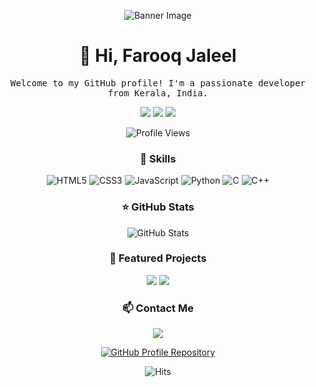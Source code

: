 <!-- Header -->
<p align="center">
  <img src="https://i.ibb.co/9NN2c7H/1616687683131.jpg"  alt="Banner Image">
</p>

<h1 align="center">👋 Hi, Farooq Jaleel</h1>

<p align="center">
  <samp>
    Welcome to my GitHub profile! I'm a passionate developer from Kerala, India.<br>
  </samp>
</p>

<!-- Social Links -->
<p align="center">
  <a href="https://github.com/farooqjaleel"><img src="https://img.shields.io/badge/GitHub-farooqjaleel-blue"></a>
  <a href="https://www.linkedin.com/in/farooq-j-868b37121/"><img src="https://img.shields.io/badge/LinkedIn-farooq-j-blue"></a>
  <a href="https://twitter.com/jinn911/"><img src="https://img.shields.io/badge/Twitter-@jinn911-blue"></a>
</p>

<!-- GitHub Visitor Counter -->
<p align="center">
  <img src="https://komarev.com/ghpvc/?username=farooqjaleel&color=blue" alt="Profile Views">
</p>

<!-- Skills -->
<h3 align="center">🚀 Skills</h3>
<p align="center">
  <img src="https://img.shields.io/badge/HTML5-E34F26?logo=html5&logoColor=white" alt="HTML5">
  <img src="https://img.shields.io/badge/CSS3-1572B6?logo=css3&logoColor=white" alt="CSS3">
  <img src="https://img.shields.io/badge/JavaScript-F7DF1E?logo=javascript&logoColor=black" alt="JavaScript">
  <img src="https://img.shields.io/badge/Python-3776AB?logo=python&logoColor=white" alt="Python">
  <img src="https://img.shields.io/badge/C-00599C?logo=c&logoColor=white" alt="C">
  <img src="https://img.shields.io/badge/C++-00599C?logo=c%2B%2B&logoColor=white" alt="C++">
</p>

<!-- GitHub Stats (with live data) -->
<h3 align="center">⭐ GitHub Stats</h3>
<p align="center">
  <img src="https://github-readme-stats.vercel.app/api?username=farooqjaleel &show_icons=true&theme=dracula&count_private=true&include_all_commits=true" alt="GitHub Stats">
</p>

<!-- Projects -->
<h3 align="center">🌟 Featured Projects</h3>
<p align="center">
  <a href="https://github.com/farooqjaleel/BhashaSahayak.git"><img src="https://img.shields.io/badge/Project%201-Description-brightgreen"></a>
  <a href="https://github.com/farooqjaleel/KTU_OS_LAB.git"><img src="https://img.shields.io/badge/Project%202-Description-brightgreen"></a>
  
</p>

<!-- Contact Me -->
<h3 align="center">📫 Contact Me</h3>
<p align="center">
  <a href="mailto:farooq9n@gmail.com"><img src="https://img.shields.io/badge/Email-farooq9n@gmail.com-orange"></a>
</p>

<!-- GitHub Profile Repository Link -->
<p align="center">
  <a href="https://github.com/farooqjaleel/farooqjaleel"><img src="https://img.shields.io/badge/GitHub%20Profile%20Repository-farooqjaleel%2Ffarooqjaleel-green" alt="GitHub Profile Repository"></a>
</p>

<!-- GitHub ReadMe Hits Counter -->
<p align="center">
  <img src="https://hitcounter.pythonanywhere.com/count/tag.svg?url=https://github.com/farooqjaleel/farooqjaleel" alt="Hits">
</p>
